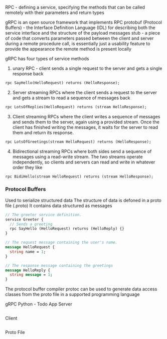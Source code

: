 RPC - defining a service, specifying the methods that can be called remotely with their parameters and return types

gRPC is an open source framework that implements RPC
protobuf (Protocol Buffers) - the Interface Definition Language (IDL) for describing both the service interface and the structure of the payload messages
stub - a piece of code that converts parameters passed between the client and server during a remote procedure call, is essentially just a usability feature to provide the appearance the remote method is present locally

gRPC has four types of service methods
1. unary RPC - client sends a single request to the server and gets a single response back
```proto
rpc SayHello(HelloRequest) returns (HelloResponse);
```
2. Server streaming RPCs where the client sends a request to the server and gets a stream to read a sequence of messages back
```proto
rpc LotsOfReplies(HelloRequest) returns (stream HelloResponse);
```
3. Client streaming RPCs where the client writes a sequence of messages and sends them to the server, again using a provided stream. Once the client has finished writing the messages, it waits for the server to read them and return its response.
```proto
rpc LotsOfGreetings(stream HelloRequest) returns (HelloResponse);
```
4. Bidirectional streaming RPCs where both sides send a sequence of messages using a read-write stream. The two streams operate independently, so clients and servers can read and write in whatever order they like
```proto
rpc BidiHello(stream HelloRequest) returns (stream HelloResponse);
```


### Protocol Buffers
Used to serialize structured data
The structure of data is defoned in a proto file (.proto)
It contains data structured as messages
```proto
// The greeter service definition.
service Greeter {
  // Sends a greeting
  rpc SayHello (HelloRequest) returns (HelloReply) {}
}

// The request message containing the user's name.
message HelloRequest {
  string name = 1;
}

// The response message containing the greetings
message HelloReply {
  string message = 1;
}
```
The protocol buffer compiler protoc can be used to generate data access classes from the proto file in a supported programming language

gRPC Python - Todo App
Server
```python

```

Client
```python
```

Proto File